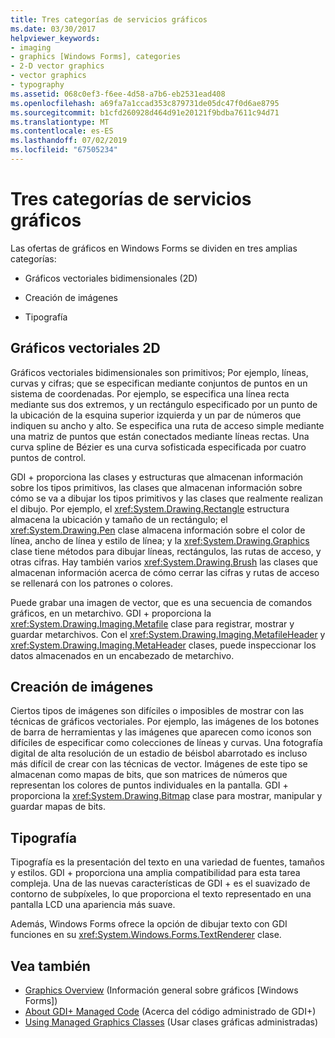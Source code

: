```yaml
---
title: Tres categorías de servicios gráficos
ms.date: 03/30/2017
helpviewer_keywords:
- imaging
- graphics [Windows Forms], categories
- 2-D vector graphics
- vector graphics
- typography
ms.assetid: 068c0ef3-f6ee-4d58-a7b6-eb2531ead408
ms.openlocfilehash: a69fa7a1ccad353c879731de05dc47f0d6ae8795
ms.sourcegitcommit: b1cfd260928d464d91e20121f9bdba7611c94d71
ms.translationtype: MT
ms.contentlocale: es-ES
ms.lasthandoff: 07/02/2019
ms.locfileid: "67505234"
---
```

# <a name="three-categories-of-graphics-services"></a>Tres categorías de servicios gráficos
Las ofertas de gráficos en Windows Forms se dividen en tres amplias categorías:  
  
- Gráficos vectoriales bidimensionales (2D)  
  
- Creación de imágenes  
  
- Tipografía  
  
## <a name="2-d-vector-graphics"></a>Gráficos vectoriales 2D  
 Gráficos vectoriales bidimensionales son primitivos; Por ejemplo, líneas, curvas y cifras; que se especifican mediante conjuntos de puntos en un sistema de coordenadas. Por ejemplo, se especifica una línea recta mediante sus dos extremos, y un rectángulo especificado por un punto de la ubicación de la esquina superior izquierda y un par de números que indiquen su ancho y alto. Se especifica una ruta de acceso simple mediante una matriz de puntos que están conectados mediante líneas rectas. Una curva spline de Bézier es una curva sofisticada especificada por cuatro puntos de control.  
  
 GDI + proporciona las clases y estructuras que almacenan información sobre los tipos primitivos, las clases que almacenan información sobre cómo se va a dibujar los tipos primitivos y las clases que realmente realizan el dibujo. Por ejemplo, el <xref:System.Drawing.Rectangle> estructura almacena la ubicación y tamaño de un rectángulo; el <xref:System.Drawing.Pen> clase almacena información sobre el color de línea, ancho de línea y estilo de línea; y la <xref:System.Drawing.Graphics> clase tiene métodos para dibujar líneas, rectángulos, las rutas de acceso, y otras cifras. Hay también varios <xref:System.Drawing.Brush> las clases que almacenan información acerca de cómo cerrar las cifras y rutas de acceso se rellenará con los patrones o colores.  
  
 Puede grabar una imagen de vector, que es una secuencia de comandos gráficos, en un metarchivo. GDI + proporciona la <xref:System.Drawing.Imaging.Metafile> clase para registrar, mostrar y guardar metarchivos. Con el <xref:System.Drawing.Imaging.MetafileHeader> y <xref:System.Drawing.Imaging.MetaHeader> clases, puede inspeccionar los datos almacenados en un encabezado de metarchivo.  
  
## <a name="imaging"></a>Creación de imágenes  
 Ciertos tipos de imágenes son difíciles o imposibles de mostrar con las técnicas de gráficos vectoriales. Por ejemplo, las imágenes de los botones de barra de herramientas y las imágenes que aparecen como iconos son difíciles de especificar como colecciones de líneas y curvas. Una fotografía digital de alta resolución de un estadio de béisbol abarrotado es incluso más difícil de crear con las técnicas de vector. Imágenes de este tipo se almacenan como mapas de bits, que son matrices de números que representan los colores de puntos individuales en la pantalla. GDI + proporciona la <xref:System.Drawing.Bitmap> clase para mostrar, manipular y guardar mapas de bits.  
  
## <a name="typography"></a>Tipografía  
 Tipografía es la presentación del texto en una variedad de fuentes, tamaños y estilos. GDI + proporciona una amplia compatibilidad para esta tarea compleja. Una de las nuevas características de GDI + es el suavizado de contorno de subpíxeles, lo que proporciona el texto representado en una pantalla LCD una apariencia más suave.  
  
 Además, Windows Forms ofrece la opción de dibujar texto con GDI funciones en su <xref:System.Windows.Forms.TextRenderer> clase.  
  
## <a name="see-also"></a>Vea también

- [Graphics Overview](graphics-overview-windows-forms.md) (Información general sobre gráficos [Windows Forms])
- [About GDI+ Managed Code](about-gdi-managed-code.md) (Acerca del código administrado de GDI+)
- [Using Managed Graphics Classes](using-managed-graphics-classes.md) (Usar clases gráficas administradas)
